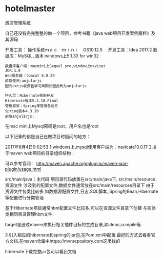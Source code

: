 # hotelmaster
酒店管理系统

自己还没有完完整整的做一个项目，参考书籍《java web项目开发案例精粹》及其源码


开发工具：
    操作系统ｍａｃ　ｍｉｎｉ　OS10.12.5　
    开发工具：Idea 2017.2
    数据库：MySQL,
    版本:windows上5.1.33 for win32
    
    数据库客户端：macmini上Sequel pro,window上navicat
    JDK:1.8
    Web服务器：tomcat 8.0.39
    前端使用:anjularjs
    因为extjs收费且学习周期长因此改为anjularjs

    持久层：Hibernate框架开发
    Hibernate版本5.2.10.Final
    管理框架：Spring来管理各组件
    Spring版本4.3.10
    前端anjularjs:
    
在mac mini上Mysql密码是root，用户名也是root

以下记录的都是自己在做项目时疑问的地方：

2017年8月4日9:02:53
1.windows上,mysql使用客户端为：navicate10.0.17
2.关于maven web项目的目录组织结构：

可以参考官网：
http://maven.apache.org/plugins/maven-war-plugin/usage.html

src/main/java：主代码
    项目源代码放置在src/main/java下,
src/main/resource:资源文件
    涉及到的配置文件,数据文件通常放在src/main/resources目录下
    由于资源文件各类比较多,如数据源配置文件,日志,SQL脚本,
    Spring的Bean,Hibernate等配置进行分类管理.

基于Hibernate项目通常hbm配置文件比较多,可以在资源文件目录下创建
与实体类相同目录管理hbm文件.

target是通过maven来执行相关插件目标的生成目录,如clean,compile等.

3.引入相应的hibernate和spring的jar包,在Pom.xml中配置
最好的方式去看看官方文档.在maven仓库中https://mvnrepository.com这里找的

hibernate下载完整jar包可以看到文档.


